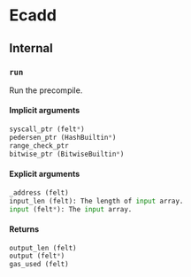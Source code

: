 



# Ecadd

## Internal

### `run`
  
Run the precompile.
#### Implicit arguments
  
```python  
syscall_ptr (felt*)  
pedersen_ptr (HashBuiltin*)  
range_check_ptr  
bitwise_ptr (BitwiseBuiltin*)  
```
#### Explicit arguments
  
```python  
_address (felt)  
input_len (felt): The length of input array.  
input (felt*): The input array.  
```
#### Returns
  
```python  
output_len (felt)  
output (felt*)  
gas_used (felt)  
```